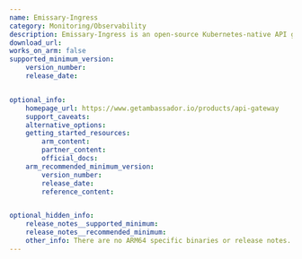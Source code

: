 ```yaml
---
name: Emissary-Ingress
category: Monitoring/Observability
description: Emissary-Ingress is an open-source Kubernetes-native API gateway for microservices built on the Envoy Proxy.
download_url:
works_on_arm: false
supported_minimum_version:
    version_number:
    release_date:


optional_info:
    homepage_url: https://www.getambassador.io/products/api-gateway
    support_caveats:
    alternative_options:
    getting_started_resources:
        arm_content:
        partner_content:
        official_docs:
    arm_recommended_minimum_version:
        version_number:
        release_date:
        reference_content:


optional_hidden_info:
    release_notes__supported_minimum:
    release_notes__recommended_minimum:
    other_info: There are no ARM64 specific binaries or release notes. Build from source fails on the ARM64 platform. An [issue](https://github.com/emissary-ingress/emissary/issues/2121) is already raised regarding the same. 
---
```

